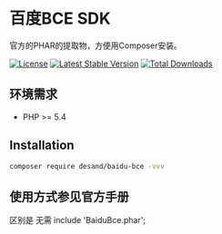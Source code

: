 # 百度BCE SDK

官方的PHAR的提取物，方便用Composer安装。

[![License](https://poser.pugx.org/larva/baidu-bce/license.svg)](https://packagist.org/packages/larva/baidu-bce)
[![Latest Stable Version](https://poser.pugx.org/larva/baidu-bce/v/stable.png)](https://packagist.org/packages/larva/baidu-bce)
[![Total Downloads](https://poser.pugx.org/larva/baidu-bce/downloads.png)](https://packagist.org/packages/larva/baidu-bce)


## 环境需求

- PHP >= 5.4

## Installation

```bash
composer require desand/baidu-bce -vvv
```


## 使用方式参见官方手册

区别是 无需 include 'BaiduBce.phar';
